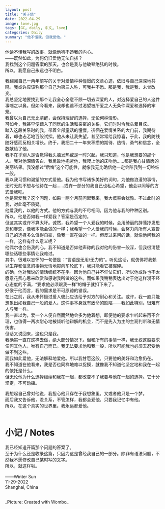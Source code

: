 ```yaml
---
layout: post
title: "关于他"
date: 2022-04-29
image: love.jpg
tags: [GC, daily, 中文, love]
categories: Daily
summary: "他不懂我，但我爱他。"
---
```

他读不懂我写的故事，就像他猜不透我的内心。    
——既然如此，为何仍旧爱他无法自拔？    
我找到这个问题答案的那天，也会是我与他破琴绝弦的时候。    
所以，我愿自己永远也不明白。    

我翻阅自己一两年前写的关于对爱情种种憧憬的文章心迹，依旧与自己深深地共鸣。我或许应该称那个自己为第三人称，可我并不愿。那是我，我是我，未曾改变。    
我总坚定地要找到那个让我全心全意不顾一切去深爱的人，对选择爱自己的人这件事嗤之以鼻。但如今看来，我却也逃不过渴望被所爱之人无条件深爱和选择的牢笼。    
我曾以为自己无比清醒，会保持理智的选择，无论何种情形。    
可如今，我甚早便踏入了同居的生活和亲密的关系，它们时时令我头晕目眩。    
踏入这段关系时的我，带着全部童话的憧憬。徘徊在爱情关系的大门前，我期待着，却也忐忑地百般试探。他从未让我失望，甚至常常给我惊喜，于此，我的防线随好感而反相关增长。终于，我把二十一年来积攒的期待、热情、勇气和信念，全数献给了他。    
我不在乎别人是否觉得我头脑发热或是一时兴起。我只知道，他是我想要的那个人。我对他深情告白、我勇敢地抱紧他、我爬上他的床吻他……都是我心甘情愿的美丽结果。我没想过“后悔”这个可能性，就像我无比确信他一定会陪我到一切终结一般。    
我以我习惯和渴望的方式爱他。我为他书写诸多美好的词句，为他做浪漫的事情，无时无刻不想与他待在一起……或许一部分的我自己也私心希望，他会以同等的方式爱我吧。    
他是否爱我？这个问题，如果一两个月前问起我来，我大概率会犹豫。不过此时的我，对此毫不质疑。    
他爱我的，以他的方式。他的方式与我的不尽相同，因为他与我的种种区别。    
所以，他是否如我一样爱我？答案是否定的。    
但这其实或许不算太坏。诚然，我希望一个人爱我的时候，会用绮丽的辞藻抒发思念和眷恋，像我本能会做的一样；我希望一个人爱我的时候，会努力向所有人宣告自己的选择多么值得自豪，像我一直在做的一样。但反过来问的话，就像他问我的一样，这样有什么意义呢？    
他偶尔也会伤我的心。我不知道是否如他声称的我对他的伤害一般深，但我很清楚哪些话哪些事情让我难过。    
其中，很难以忘怀的一句便是：“言语是无用/无力的”。听见这话，就仿佛将我赖以生存和信念的事物无情地掷向车轮底下，我只能看它被碾碎。    
的确，他对我说的情话统统不在乎。因为他自己并不仰仗它们，所以他或许也不太愿意花费心思来欣赏和感谢我所做的这些。而如果我稍稍表达出对于他这样漫不经心态度的不满，“要求他必须跟我一样”的帽子就扣下来了。    
好像于他而言，我的需求是不可原谅的错误。    
在此之前，我从未怀疑过爱人彼此应该给予对方的耐心和关注。或许，我一直只能想象出如我自己一般的爱人，这件事本身就有致命的缺陷——我如此特别，很难有人与我一样。    
我一直以为，爱一个人便自然而然地会多为他着想，即便他的要求乍听起来再不合理，也值得一两次耐心地被倾听他辩解的机会，而不是先入为主的主观判断和无情伤害。    
但话又说回来，这也只是我。    
我确实一直在这样去做，绝大部分情况下。但和所有的事情一样，我无权这般要求任何其他人，唯有自己而已。我无法要求他和我一般，所以可能我也必须去忍受他做不到这些。    
而我如此爱他，无法解释地爱他。所以我甘愿这般，只要他的美好和治愈仍在。    
我不知道在他看来，我是否也同样地难以捉摸，就像我不知道他坚定地和我在一起的依托是什么。    
但无论他为什么选择继续和我在一起，都改变不了我要与他在一起的选择。它十分坚定，不可动摇。    

我想起自己曾对他说，我担心他只存在于我想象里，又或者他只是一个梦。    
而后我又告诉他，没关系，不管怎样，我都会爱他，只要我记忆中有他。    
所以，在这个真实的世界里，我永远都爱他。    
<br/>
# 小记 / Notes
我已经知道开篇那个问题的答案了。    
至于为什么还是收录这篇，只因为这是曾经我自己的一部分。除非有语法问题，不然我不愿修改自己某时写的文字。    
所以，就这样啦。    
<br/>
——Winter Sun    
11-29-2022    
Shanghai, China

<br/>
_Picture: Created with Wombo_